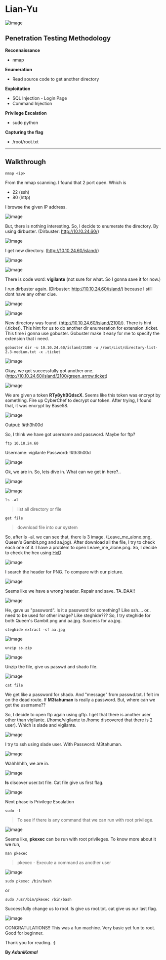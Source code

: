 # Lian-Yu

![image](https://user-images.githubusercontent.com/44063862/83029328-27e9db80-a065-11ea-9c26-76f31a87b355.png)

## Penetration Testing Methodology

**Reconnaissance**
* nmap

**Enumeration**
* Read source code to get another directory

**Exploitation**
* SQL Injection - Login Page
* Command Injection

**Privilege Escalation**
* sudo python

**Capturing the flag**
* /root/root.txt
_______________________________________________________________________________________________________

## Walkthrough

```
nmap <ip>
```



From the nmap scanning. I found that 2 port open. Which is
* 22 (ssh)
* 80 (http)

I browse the given IP address.

![image](https://user-images.githubusercontent.com/44063862/83029792-a9da0480-a065-11ea-8d9e-bac1dc0c6f90.png)

But, there is nothing interesting. So, I decide to enumerate the directory. By using dirbuster. (Dirbuster: http://10.10.24.60/)

![image](https://user-images.githubusercontent.com/44063862/83030993-a2672b00-a066-11ea-9434-689fbb0d1148.png)

I get new directory. (http://10.10.24.60/island/) 

![image](https://user-images.githubusercontent.com/44063862/83031121-c62a7100-a066-11ea-820c-64fd8aa326f9.png)

![image](https://user-images.githubusercontent.com/44063862/83031305-fa9e2d00-a066-11ea-8667-36df9b0ce403.png)

There is code word: **vigilante** (not sure for what. So I gonna save it for now.)

I run dirbuster again. (Dirbuster: http://10.10.24.60/island/) because I still dont have any other clue.

![image](https://user-images.githubusercontent.com/44063862/83031552-46e96d00-a067-11ea-9577-d3f7a64afb27.png)

![image](https://user-images.githubusercontent.com/44063862/83031575-4fda3e80-a067-11ea-8c1c-0192dfbce142.png)

New directory was found. (http://10.10.24.60/island/2100/). There is hint (.ticket). This hint for us to do another dir enumeration for extension .ticket. This time i gonna use gobuster. Gobuster make it easy for me to specify the extension that i need.

```
gobuster dir -u 10.10.24.60/island/2100 -w /root/List/directory-list-2.3-medium.txt -x .ticket
```

![image](https://user-images.githubusercontent.com/44063862/83031876-b7908980-a067-11ea-8716-6d9adf7db4c7.png)

Okay, we got successfully got another one. (http://10.10.24.60/island/2100/green_arrow.ticket)

![image](https://user-images.githubusercontent.com/44063862/83032245-2d94f080-a068-11ea-96a4-4d9f42fc49f3.png)

We are given a token **RTy8yhBQdscX**. Seems like this token was encrypt by something. Fire up CyberChef to decrypt our token. After trying, I found that, it was encrypt by Base58.

![image](https://user-images.githubusercontent.com/44063862/83032542-911f1e00-a068-11ea-99fb-3fbe9632c02f.png)

Output: !#th3h00d

So, I think we have got username and password. Maybe for ftp?

```
ftp 10.10.24.60
```

Username: vigilante
Password: !#th3h00d

![image](https://user-images.githubusercontent.com/44063862/83032831-e78c5c80-a068-11ea-8ea3-de672bce3951.png)

Ok, we are in. So, lets dive in. What can we get in here?..

![image](https://user-images.githubusercontent.com/44063862/83033272-7bf6bf00-a069-11ea-97a6-0048224c1d6d.png)

![image](https://user-images.githubusercontent.com/44063862/83033310-86b15400-a069-11ea-895f-ed48e4beabb6.png)

```
ls -al
```

> list all directory or file 

```
get file
```

> download file into our system

So, after ls -al. we can see that, there is 3 image. (Leave_me_alone.png, Queen's Gambit.png and aa.jpg). After download all the file, I try to check each one of it. I have a problem to open Leave_me_alone.png. So, I decide to check the hex using [HxD](https://mh-nexus.de/en/downloads.php?product=HxD20)

![image](https://user-images.githubusercontent.com/44063862/83034288-ac8b2880-a06a-11ea-92b1-239a51b84474.png)

I search the header for PNG. To compare with our picture.

![image](https://user-images.githubusercontent.com/44063862/83034399-c75d9d00-a06a-11ea-9c0f-a2e1a58ac8c6.png)

Seems like we have a wrong header. Repair and save. TA_DAA!!

![image](https://user-images.githubusercontent.com/44063862/83034643-0db2fc00-a06b-11ea-9f80-ce1570a71ec4.png)

He, gave us "password". Is it a password for something? Like ssh.... or.. need to be used for other image? Like steghide??? So, I try steghide for both Queen's Gambit.png and aa.jpg. Success for aa.jpg.

```
steghide extract -sf aa.jpg
```

![image](https://user-images.githubusercontent.com/44063862/83035397-faecf700-a06b-11ea-9ba4-962b744d8df0.png)

```
unzip ss.zip
```

![image](https://user-images.githubusercontent.com/44063862/83035453-0e985d80-a06c-11ea-9c05-6e810bad730c.png)

Unzip the file, give us passwd and shado file.

![image](https://user-images.githubusercontent.com/44063862/83035480-19eb8900-a06c-11ea-8e0e-d1848fddb782.png)

```
cat file
```

We get like a password for shado. And "message" from passwd.txt. I felt im on the dead route. If **M3tahuman** is really a password. But, where can we get the username?? 

So, I decide to open ftp again using gftp. I get that there is another user other than vigilante. (/home/vigilante to /home discovered that there is 2 user). Which is slade and vigilante.

![image](https://user-images.githubusercontent.com/44063862/83035976-b3b33600-a06c-11ea-8c50-3dca2f61d5c2.png)

I try to ssh using slade user. With Password: M3tahuman.

![image](https://user-images.githubusercontent.com/44063862/83036080-d04f6e00-a06c-11ea-8e6a-4e84be1bc177.png)

Wahhhhhh, we are in.

![image](https://user-images.githubusercontent.com/44063862/83036114-d9403f80-a06c-11ea-9fd5-183636c53613.png)

**ls** discover user.txt file. Cat file give us first flag.

![image](https://user-images.githubusercontent.com/44063862/83036330-0b51a180-a06d-11ea-9105-4034bd909d09.png)

Next phase is Privilege Escalation

```
sudo -l
```

> To see if there is any command that we can run with root privilege.

![image](https://user-images.githubusercontent.com/44063862/83036417-28867000-a06d-11ea-8596-c9c4f3a0ea98.png)

Seems like, **pkexec** can be run with root privileges. To know more about it we run,

```
man pkexec
```

> pkexec - Execute a command as another user

![image](https://user-images.githubusercontent.com/44063862/83036987-d1cd6600-a06d-11ea-87d2-45dd86e99908.png)

```
sudo pkexec /bin/bash
```

or 

```
sudo /usr/bin/pkexec /bin/bash
```

Successfully change us to root. ls give us root.txt. cat give us our last flag.

![image](https://user-images.githubusercontent.com/44063862/83037039-e27ddc00-a06d-11ea-914d-947c5413b08c.png)

CONGRATULATIONS!! This was a fun machine. Very basic yet fun to root. Good for beginner.

Thank you for reading. :)

**By _AdaniKamal_**
